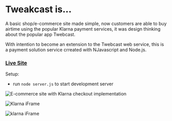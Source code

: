 # Tweakcast is...
A basic shop/e-commerce site made simple, now customers are able to buy airtime using the popular Klarna payment services,  it was design thinking about the popular app Twebcast.


With intention to become an extension to the Twebcast web service, this is a payment solution service crreated with NJavascript and Node.js. 

### [Live Site](https://tweakcast.herokuapp.com/) 

Setup:

- run ```node server.js``` to start development server

![E-commerce site with Klarna checkout implementation](https://user-images.githubusercontent.com/51863978/112983255-c2bbb680-915d-11eb-89f7-0465b44c2d25.png)


![Klarna iFrame](https://user-images.githubusercontent.com/51863978/112983547-1fb76c80-915e-11eb-9b13-a17425f41d5a.png)

![klarna iFrame](https://user-images.githubusercontent.com/51863978/112983767-59887300-915e-11eb-9adf-184ee233366e.png)



